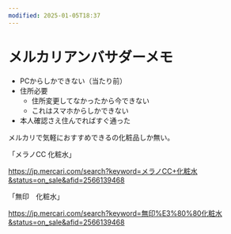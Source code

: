 ```yaml
---
modified: 2025-01-05T18:37
---
```

# メルカリアンバサダーメモ

- PCからしかできない（当たり前）
- 住所必要
    - 住所変更してなかったから今できない
    - これはスマホからしかできない
- 本人確認さえ住んでればすぐ通った

メルカリで気軽におすすめできるの化粧品しか無い。

「メラノCC 化粧水」

https://jp.mercari.com/search?keyword=メラノCC+化粧水&status=on_sale&afid=2566139468

「無印　化粧水」

https://jp.mercari.com/search?keyword=無印%E3%80%80化粧水&status=on_sale&afid=2566139468